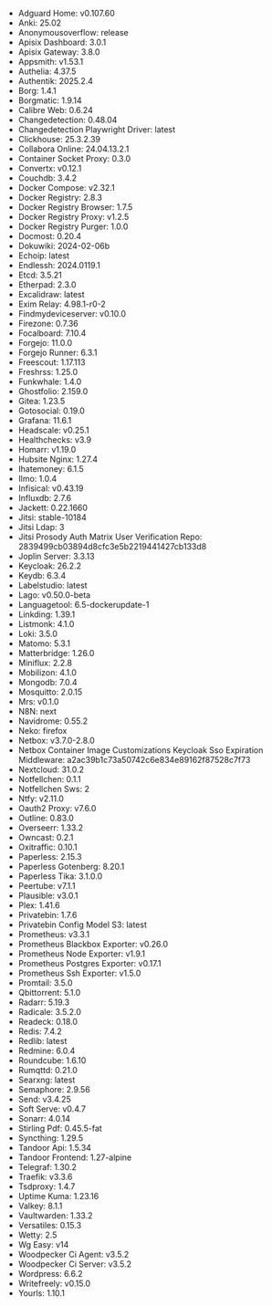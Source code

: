 * Adguard Home: v0.107.60
* Anki: 25.02
* Anonymousoverflow: release
* Apisix Dashboard: 3.0.1
* Apisix Gateway: 3.8.0
* Appsmith: v1.53.1
* Authelia: 4.37.5
* Authentik: 2025.2.4
* Borg: 1.4.1
* Borgmatic: 1.9.14
* Calibre Web: 0.6.24
* Changedetection: 0.48.04
* Changedetection Playwright Driver: latest
* Clickhouse: 25.3.2.39
* Collabora Online: 24.04.13.2.1
* Container Socket Proxy: 0.3.0
* Convertx: v0.12.1
* Couchdb: 3.4.2
* Docker Compose: v2.32.1
* Docker Registry: 2.8.3
* Docker Registry Browser: 1.7.5
* Docker Registry Proxy: v1.2.5
* Docker Registry Purger: 1.0.0
* Docmost: 0.20.4
* Dokuwiki: 2024-02-06b
* Echoip: latest
* Endlessh: 2024.0119.1
* Etcd: 3.5.21
* Etherpad: 2.3.0
* Excalidraw: latest
* Exim Relay: 4.98.1-r0-2
* Findmydeviceserver: v0.10.0
* Firezone: 0.7.36
* Focalboard: 7.10.4
* Forgejo: 11.0.0
* Forgejo Runner: 6.3.1
* Freescout: 1.17.113
* Freshrss: 1.25.0
* Funkwhale: 1.4.0
* Ghostfolio: 2.159.0
* Gitea: 1.23.5
* Gotosocial: 0.19.0
* Grafana: 11.6.1
* Headscale: v0.25.1
* Healthchecks: v3.9
* Homarr: v1.19.0
* Hubsite Nginx: 1.27.4
* Ihatemoney: 6.1.5
* Ilmo: 1.0.4
* Infisical: v0.43.19
* Influxdb: 2.7.6
* Jackett: 0.22.1660
* Jitsi: stable-10184
* Jitsi Ldap: 3
* Jitsi Prosody Auth Matrix User Verification Repo: 2839499cb03894d8cfc3e5b2219441427cb133d8
* Joplin Server: 3.3.13
* Keycloak: 26.2.2
* Keydb: 6.3.4
* Labelstudio: latest
* Lago: v0.50.0-beta
* Languagetool: 6.5-dockerupdate-1
* Linkding: 1.39.1
* Listmonk: 4.1.0
* Loki: 3.5.0
* Matomo: 5.3.1
* Matterbridge: 1.26.0
* Miniflux: 2.2.8
* Mobilizon: 4.1.0
* Mongodb: 7.0.4
* Mosquitto: 2.0.15
* Mrs: v0.1.0
* N8N: next
* Navidrome: 0.55.2
* Neko: firefox
* Netbox: v3.7.0-2.8.0
* Netbox Container Image Customizations Keycloak Sso Expiration Middleware: a2ac39b1c73a50742c6e834e89162f87528c7f73
* Nextcloud: 31.0.2
* Notfellchen: 0.1.1
* Notfellchen Sws: 2
* Ntfy: v2.11.0
* Oauth2 Proxy: v7.6.0
* Outline: 0.83.0
* Overseerr: 1.33.2
* Owncast: 0.2.1
* Oxitraffic: 0.10.1
* Paperless: 2.15.3
* Paperless Gotenberg: 8.20.1
* Paperless Tika: 3.1.0.0
* Peertube: v7.1.1
* Plausible: v3.0.1
* Plex: 1.41.6
* Privatebin: 1.7.6
* Privatebin Config Model S3: latest
* Prometheus: v3.3.1
* Prometheus Blackbox Exporter: v0.26.0
* Prometheus Node Exporter: v1.9.1
* Prometheus Postgres Exporter: v0.17.1
* Prometheus Ssh Exporter: v1.5.0
* Promtail: 3.5.0
* Qbittorrent: 5.1.0
* Radarr: 5.19.3
* Radicale: 3.5.2.0
* Readeck: 0.18.0
* Redis: 7.4.2
* Redlib: latest
* Redmine: 6.0.4
* Roundcube: 1.6.10
* Rumqttd: 0.21.0
* Searxng: latest
* Semaphore: 2.9.56
* Send: v3.4.25
* Soft Serve: v0.4.7
* Sonarr: 4.0.14
* Stirling Pdf: 0.45.5-fat
* Syncthing: 1.29.5
* Tandoor Api: 1.5.34
* Tandoor Frontend: 1.27-alpine
* Telegraf: 1.30.2
* Traefik: v3.3.6
* Tsdproxy: 1.4.7
* Uptime Kuma: 1.23.16
* Valkey: 8.1.1
* Vaultwarden: 1.33.2
* Versatiles: 0.15.3
* Wetty: 2.5
* Wg Easy: v14
* Woodpecker Ci Agent: v3.5.2
* Woodpecker Ci Server: v3.5.2
* Wordpress: 6.6.2
* Writefreely: v0.15.0
* Yourls: 1.10.1
